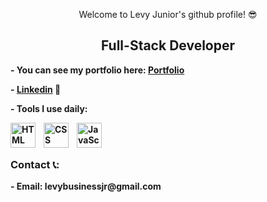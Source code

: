 <p align="center">Welcome to Levy Junior's github profile! 😎</p>

<p>
	
</p>

<h2 align="center"><b>Full-Stack Developer<b></h2>

<p>- You can see my portfolio here: <a href="https://levy-jr.github.io/Portfolio/">Portfolio</a></p>
  <p>- <a href="https://www.linkedin.com/in/levy-gomes-23543224a/">Linkedin</a> 💼</p>
<p>- Tools I use daily:</p>

<img align="left" alt="HTML" width="40px" style="padding-right:10px;" src="https://cdn.jsdelivr.net/gh/devicons/devicon/icons/html5/html5-plain.svg" />
<img align="left" alt="CSS" width="40px" style="padding-right:10px;" src="https://cdn.jsdelivr.net/gh/devicons/devicon/icons/css3/css3-plain.svg" />
<img align="left" alt="JavaScript" width="40px" src="https://cdn.jsdelivr.net/gh/devicons/devicon/icons/javascript/javascript-plain.svg" />
<br/><br/>

<h3>Contact 📞:</h3>
	- Email: levybusinessjr@gmail.com
